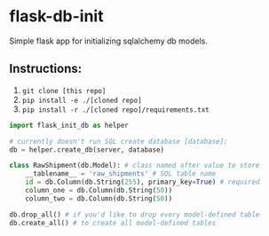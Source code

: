 # flask-db-init
Simple flask app for initializing sqlalchemy db models.

## Instructions:
1. ```git clone [this repo]```
2. ```pip install -e ./[cloned repo]```
3. ```pip install -r ./[cloned repo]/requirements.txt```

```python
import flask_init_db as helper

# currently doesn't run SQL create database [database];
db = helper.create_db(server, database)

class RawShipment(db.Model): # class named after value to store
    __tablename__ = 'raw_shipments' # SQL table name
    id = db.Column(db.String(255), primary_key=True) # required
    column_one = db.Column(db.String(50))
    column_two = db.Column(db.String(50))

db.drop_all() # if you'd like to drop every model-defined table
db.create_all() # to create all model-defined tables
```
